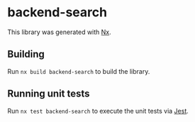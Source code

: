 # backend-search

This library was generated with [Nx](https://nx.dev).

## Building

Run `nx build backend-search` to build the library.

## Running unit tests

Run `nx test backend-search` to execute the unit tests via [Jest](https://jestjs.io).
